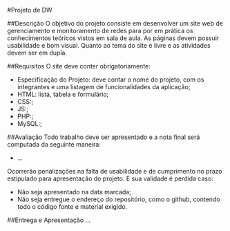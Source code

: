 #Projeto de DW

##Descrição
O objetivo do projeto consiste em desenvolver um site web de gerenciamento e monitoramento de redes para por em prática os conhecimentos teóricos vistos em sala de aula. As páginas devem possuir usabilidade e bom visual. Quanto ao tema do site é livre e as atividades devem ser em dupla.

##Requisitos
O site deve conter obrigatoriamente:
	
* Especificação do Projeto: deve contar o nome do projeto, com os integrantes e uma listagem de funcionalidades da aplicação;
* HTML: lista, tabela e formulário; 
* CSS:;
* JS:;
* PHP:;
* MySQL:;

##Avaliação
Todo trabalho deve ser apresentado e a nota final será computada da seguinte maneira:

* ...

Ocorrerão penalizações na falta de usabilidade e de cumprimento no prazo estipulado para apresentação do projeto. E sua validade é perdida caso:

* Não seja apresentado na data marcada;
* Não seja entregue o endereço do repositório, como o github, contendo todo o código fonte e material exigido.

##Entrega e Apresentação
...
